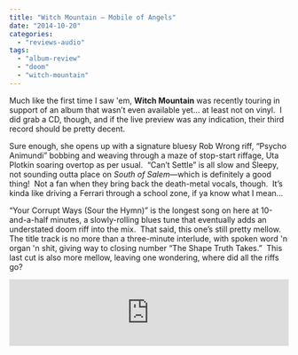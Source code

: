 ```yaml
---
title: "Witch Mountain – Mobile of Angels"
date: "2014-10-20"
categories: 
  - "reviews-audio"
tags: 
  - "album-review"
  - "doom"
  - "witch-mountain"
---
```


Much like the first time I saw 'em, **Witch Mountain** was recently touring in support of an album that wasn’t even available yet… at least not on vinyl.  I did grab a CD, though, and if the live preview was any indication, their third record should be pretty decent.

Sure enough, she opens up with a signature bluesy Rob Wrong riff, “Psycho Animundi” bobbing and weaving through a maze of stop-start riffage, Uta Plotkin soaring overtop as per usual.  “Can’t Settle” is all slow and Sleepy, not sounding outta place on _South of Salem_—which is definitely a good thing!  Not a fan when they bring back the death-metal vocals, though.  It’s kinda like driving a Ferrari through a school zone, if ya know what I mean…

“Your Corrupt Ways (Sour the Hymn)” is the longest song on here at 10-and-a-half minutes, a slowly-rolling blues tune that eventually adds an understated doom riff into the mix.  That said, this one’s still pretty mellow.  The title track is no more than a three-minute interlude, with spoken word 'n organ 'n shit, giving way to closing number “The Shape Truth Takes.”  This last cut is also more mellow, leaving one wondering, where did all the riffs go?

<iframe style="border: 0; width: 100%; height: 120px;" src="http://bandcamp.com/EmbeddedPlayer/album=2409273327/size=large/bgcol=ffffff/linkcol=0687f5/tracklist=false/artwork=small/transparent=true/" width="300" height="150" seamless=""><a href="http://profoundlorerecords.bandcamp.com/album/mobile-of-angels">Mobile Of Angels by WITCH MOUNTAIN</a></iframe>
